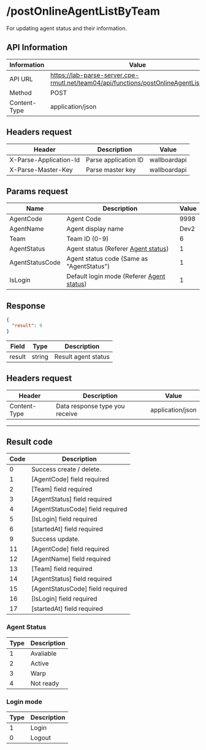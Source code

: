 # /postOnlineAgentListByTeam

For updating agent status and their information.

## API Information

| Information  | Value                                                                                 |
| ------------ | ------------------------------------------------------------------------------------- |
| API URL      | https://lab-parse-server.cpe-rmutl.net/team04/api/functions/postOnlineAgentListByTeam |
| Method       | POST                                                                                  |
| Content-Type | application/json                                                                      |

## Headers request

| Header                 | Description          | Value        |
| ---------------------- | -------------------- | ------------ |
| X-Parse-Application-Id | Parse application ID | wallboardapi |
| X-Parse-Master-Key     | Parse master key     | wallboardapi |

## Params request

| Name            | Description                                              | Value |
| --------------- | -------------------------------------------------------- | ----- |
| AgentCode       | Agent Code                                               | 9998  |
| AgentName       | Agent display name                                       | Dev2  |
| Team            | Team ID (0-9)                                            | 6     |
| AgentStatus     | Agent status (Referer [Agent status](#agent-status))     | 1     |
| AgentStatusCode | Agent status code (Same as "AgentStatus")                | 1     |
| IsLogin         | Default login mode (Referer [Agent status](#login-mode)) | 1     |

## Response

```json
{
  "result": 9
}
```

| Field  | Type   | Description         |
| ------ | ------ | ------------------- |
| result | string | Result agent status |

## Headers request

| Header       | Description                    | Value            |
| ------------ | ------------------------------ | ---------------- |
| Content-Type | Data response type you receive | application/json |

---

## Result code

| Code | Description                      |
| ---- | -------------------------------- |
| 0    | Success create / delete.         |
| 1    | [AgentCode] field required       |
| 2    | [Team] field required            |
| 3    | [AgentStatus] field required     |
| 4    | [AgentStatusCode] field required |
| 5    | [IsLogin] field required         |
| 6    | [startedAt] field required       |
| 9    | Success update.                  |
| 11   | [AgentCode] field required       |
| 12   | [AgentName] field required       |
| 13   | [Team] field required            |
| 14   | [AgentStatus] field required     |
| 15   | [AgentStatusCode] field required |
| 16   | [IsLogin] field required         |
| 17   | [startedAt] field required       |

### Agent Status

| Type | Description |
| ---- | ----------- |
| 1    | Avaliable   |
| 2    | Active      |
| 3    | Warp        |
| 4    | Not ready   |

### Login mode

| Type | Description |
| ---- | ----------- |
| 1    | Login       |
| 0    | Logout      |